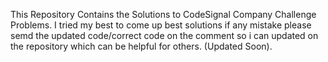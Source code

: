 This Repository Contains the Solutions to CodeSignal Company Challenge Problems. I tried my best to come up best solutions if any mistake please semd the updated code/correct code on the comment so i can updated on the repository which can be helpful for others. (Updated Soon).
